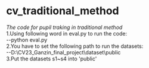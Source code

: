 # cv_traditional_method
_The code for pupil traking in traditional method_  
1.Using following word in eval.py to run the code:  
--python eval.py  
2.You have to set the following path to run the datasets:  
--D:\CV23_Ganzin_final_project\dataset\public  
3.Put the datasets s1~s4 into 'public'  

